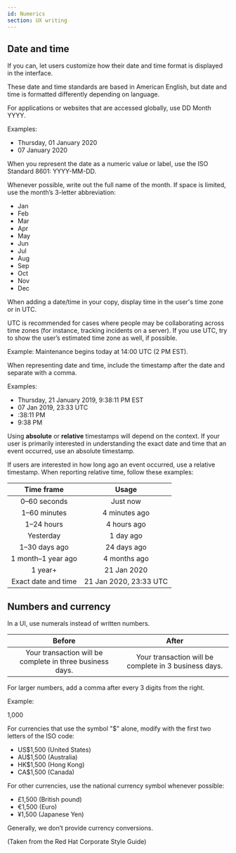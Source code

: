 ```yaml
---
id: Numerics
section: UX writing
---
```


## Date and time
If you can, let users customize how their date and time format is displayed in the interface.  

These date and time standards are based in American English, but date and time is formatted differently depending on language.

For applications or websites that are accessed globally, use DD Month YYYY.

Examples:
- Thursday, 01 January 2020
- 07 January 2020

When you represent the date as a numeric value or label, use the ISO Standard 8601: YYYY-MM-DD.

Whenever possible, write out the full name of the month. If space is limited, use the month’s  3-letter abbreviation:

- Jan
- Feb
- Mar
- Apr
- May
- Jun
- Jul
- Aug
- Sep
- Oct
- Nov
- Dec

When adding a date/time in your copy, display time in the user's time zone or in UTC. 

UTC is recommended for cases where people may be collaborating across time zones (for instance, tracking incidents on a server). If you use UTC, try to show the user’s estimated time zone as well, if possible.

Example:
Maintenance begins today at 14:00 UTC (2 PM EST).

When representing date and time, include the timestamp after the date and separate with a comma.

Examples:
- Thursday, 21 January 2019, 9:38:11 PM EST
- 07 Jan 2019, 23:33 UTC
- :38:11 PM
- 9:38 PM

Using **absolute** or **relative** timestamps will depend on the context. If your user is primarily interested in understanding the exact date and time that an event occurred, use an absolute timestamp.

If users are interested in how long ago an event occurred, use a relative timestamp. When reporting relative time, follow these examples:

| **Time frame**      | **Usage**              |
|:-------------------:|:----------------------:|
| 0–60 seconds        | Just now               |
| 1–60 minutes        | 4 minutes ago          |
| 1–24 hours          | 4 hours ago            |
| Yesterday           | 1 day ago              |
| 1–30 days ago       | 24 days ago            |
| 1 month–1 year ago  | 4 months ago           |
| 1 year+             | 21 Jan 2020            |
| Exact date and time | 21 Jan 2020, 23:33 UTC |

## Numbers and currency
In a UI, use numerals instead of written numbers. 

|**Before**  | **After** |
|:----------:|:---------:|
| Your transaction will be complete in three business days. | Your transaction will be complete in 3 business days. |

For larger numbers, add a comma after every 3 digits from the right. 

Example: 

1,000

For currencies that use the symbol "$" alone, modify with the first two letters of the ISO code:
- US$1,500 (United States)
- AU$1,500 (Australia)
- HK$1,500 (Hong Kong)
- CA$1,500 (Canada)

For other currencies, use the national currency symbol whenever possible:
- £1,500 (British pound)
- €1,500 (Euro)
- ¥1,500 (Japanese Yen)

Generally, we don’t provide currency conversions. 

(Taken from the Red Hat Corporate Style Guide)